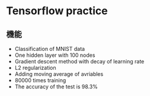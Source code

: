 # Tensorflow practice


## 機能
* Classification of MNIST data
* One hidden layer with 100 nodes
* Gradient descent method with decay of learning rate
* L2 regularization
* Adding moving average of avriables
* 80000 times training
* The accuracy of the test is 98.3%



